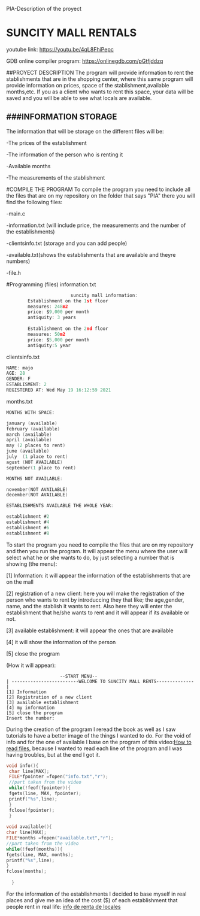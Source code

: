 PIA-Description of the proyect

# SUNCITY MALL RENTALS

youtube link: https://youtu.be/4qL8FhiPepc

GDB online compiler program: https://onlinegdb.com/pGtfjddzq

##PROYECT DESCRIPTION 
The program will provide information to rent the stablishments that are in the shopping center, where this same program will provide information on prices, space of the stablishment,available months,etc.
If you as a client who wants to rent this space, your data will be saved and you will be able to see what locals are available.


###INFORMATION STORAGE                
----
The information that will be storage on the different files will be:

-The prices of the establishment 

-The information of the person who is renting it 

-Available months 

-The measurements of the stablishment 

#COMPILE THE PROGRAM 
To compile the program you need to include all the files that are on my repository on the folder that says "PIA" there you will find the following files:

-main.c

-information.txt  (will include price, the measurements and the number of the establishments) 

-clientsinfo.txt  (storage and you can add people)

-available.txt(shows the establishments that are available and theyre numbers)

-file.h


#Programming (files)
information.txt
```c
					    suncity mall information: 
		Establishment on the 1st floor
		measures: 248m2
		price: $9,000 per month 
		antiquity: 3 years 
	
		Establishment on the 2nd floor
		measures: 50m2
		price: $5,000 per month
		antiquity:5 year
```

clientsinfo.txt
 ```c
NAME: majo
AGE: 28
GENDER: F
ESTABLISMENT: 2
REGISTERED AT: Wed May 19 16:12:59 2021	
```

months.txt
```c
MONTHS WITH SPACE:

january (available)
february (available)
march (available)
april (available)
may (2 places to rent)
june (available)
july  (1 place to rent)
agust (NOT AVAILABLE)
september(1 place to rent)

MONTHS NOT AVAILABLE: 

november(NOT AVAILABLE)
december(NOT AVAILABLE)

ESTABLISHMENTS AVAILABLE THE WHOLE YEAR:

establishment #2
establishment #4
establishment #6
establishment #8


```
To start the program you need to compile the files that are on my repository and then you run the program. It will appear the menu where the user will select what he or she wants to do, by just selecting a number that is showing (the menu):

 [1] Information: it will appear the information of the establishments that are on the mall
 
 [2] registration of a new client: here you will make the registration of the person who wants to rent by introduccing they that like; the age,gender, name, and the stablish it wants to rent. Also here they will enter the establishment that he/she wants to rent and it will appear if its available or not.
 
 [3] available establishment: it will appear the ones that are available
 
 [4] it will show the information of the person 
 
 [5] close the program
    
(How it will appear):

    				    --START MENU--
    | -------------------------WELCOME TO SUNCITY MALL RENTS--------------|
    [1] Information
    [2] Registration of a new client 
    [3] available establishment
    [4] my information
    [5] close the program
	Insert the number: 
During the creation of the program I reread the book as well as I saw tutorials to have a better image of the things I wanted to do.
For the void of info and for the one of available I base on the program of this video:[How to read files](https://www.youtube.com/watch?v=8nIilb2kiSU&ab_channel=thenewboston:// "references"), because I wanted to read each line of the program and I was having troubles, but at the end I got it.
```c
void info(){
 char line[MAX];
 FILE*fpointer =fopen("info.txt","r");
 //part taken from the video
 while(!feof(fpointer)){
 fgets(line, MAX, fpointer);
 printf("%s",line);
 }
 fclose(fpointer);
 }
  
void available(){
char line[MAX];
FILE*months =fopen("available.txt","r");
//part taken from the video
while(!feof(months)){
fgets(line, MAX, months);
printf("%s",line);
}
fclose(months);
  
  }
```

For the information of the establishments I decided to base myself in real places and give me an idea of the cost ($) of each establishment that people rent in real life: [info de renta de locales](https://inmuebles.mercadolibre.com.mx/locales-comerciales/renta-local-paseo-la-fe-san-nicolas-de-los-garzahttp:// "references")


